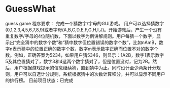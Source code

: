 # GuessWhat
guess game
程序要求：
    完成一个猜数字/字母的GUI游戏。
    用户可以选择猜数字(0,1,2,3,4,5,6,7,8,9)或者字母(A,B,C,D,E,F,G,H,I,J)。开始游戏后，产生一个没有重复数字/字母的4位随机数，下面以数字为例讲解规则。用户每猜一个数字，显示出“完全猜中的数字个数”和“猜中数字但位置错误的数字个数”，比如nAmB，数字n表示猜中的位置正确的数字个数，数字m表示数字正确而位置不对的数字个数。例如，正确答案为5234，如果用户猜5346，则显示：1A2B，数字1表示数字5及其位置猜对了，数字3和4这两个数字猜对了，但是位置没对，记为2B。然后，用户根据游戏提示的信息继续猜，直到猜中为止。同时设计至少两条计分规则，用户可以自选计分规则，系统根据猜中的次数计算积分，并可以显示不同用户的排行榜。
    目前项目状态：已完成

